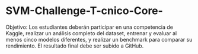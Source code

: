 # SVM-Challenge-T-cnico-Core-
Objetivo: Los estudiantes deberán participar en una competencia de Kaggle, realizar un análisis completo del dataset, entrenar y evaluar al menos cinco modelos diferentes, y realizar un benchmark para comparar su rendimiento. El resultado final debe ser subido a GitHub.
